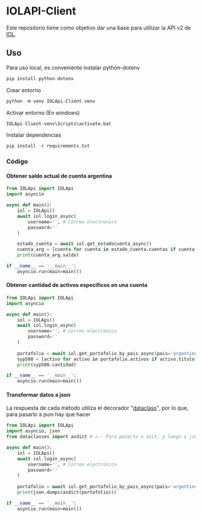 # IOLAPI-Client

Este repositorio tiene como objetivo dar una base para utilizar la API v2 de [IOL](https://www.invertironline.com/).

## Uso

Para uso local, es conveniente instalar python-dotenv

```python
pip install python-dotenv
```

Crear entorno

```python
python -m venv IOLApi-Client-venv
```

Activar entorno (En windows)

```python
IOLApi-Client-venv\Scripts\activate.bat
```

Instalar dependencias

```python
pip install -r requirements.txt
```

### Código

#### Obtener saldo actual de cuenta argentina

```python
from IOLApi import IOLApi
import asyncio

async def main():
    iol = IOLApi()
    await iol.login_async(
        username='', # Correo electronico
        password=''
    )

    estado_cuenta = await iol.get_estadocuenta_async()
    cuenta_arg = [cuenta for cuenta in estado_cuenta.cuentas if cuenta.moneda == 'peso_Argentino'][0]
    print(cuenta_arg.saldo)

if __name__ == '__main__':
    asyncio.run(main=main())
```

#### Obtener cantidad de activos especificos en una cuenta

```python
from IOLApi import IOLApi
import asyncio

async def main():
    iol = IOLApi()
    await iol.login_async(
        username='', # Correo electronico
        password=''
    )
  
    portafolio = await iol.get_portafolio_by_pais_async(pais='argentina')
    syp500 = [activo for activo in portafolio.activos if activo.titulo.simbolo == 'SPY'][0]
    print(syp500.cantidad)

if __name__ == '__main__':
    asyncio.run(main=main())
```

#### Transformar datos a json

La respuesta de cada método utiliza el decorador "[dataclass](https://docs.python.org/3/library/dataclasses.html)", por lo que, para pasarlo a json hay que hacer

```python
from IOLApi import IOLApi
import asyncio, json
from dataclasses import asdict # <-- Para pasarlo a dict, y luego a json

async def main():
    iol = IOLApi()
    await iol.login_async(
        username='', # Correo electronico
        password=''
    )
  
    portafolio = await iol.get_portafolio_by_pais_async(pais='argentina')
    print(json.dumps(asdict(portafolio)))

if __name__ == '__main__':
    asyncio.run(main=main())
```
